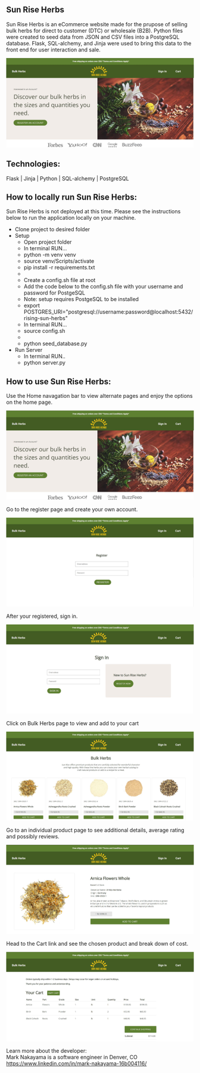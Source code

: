 <h2>Sun Rise Herbs</h2>
 
Sun Rise Herbs is an eCommerce website made for the prupose of selling bulk herbs for direct to customer (DTC) or wholesale (B2B). Python files were created to seed data from JSON and CSV files into a PostgreSQL database. Flask, SQL-alchemy, and Jinja were used to bring this data to the front end for user interaction and sale.

![Sun Rise Herbs Home image](/static/images/readme-images/01-homepage.JPG "Sun Rise Herbs Home image")

<h2>Technologies:</h2>
Flask | Jinja | Python | SQL-alchemy | PostgreSQL
 
<h2>How to locally run Sun Rise Herbs:</h2>
 
Sun Rise Herbs is not deployed at this time. Please see the instructions below to run the application locally on your machine.
 
<ul>
  <li>Clone project to desired folder</li>
  <li>Setup
    <ul>
      <li>Open project folder</li>
      <li>In terminal RUN...</li>
      <li>python -m venv venv</li>
      <li>source venv/Scripts/activate</li>
      <li>pip install -r requirements.txt</li>
      <li></li>
      <li>Create a config.sh file at root</li>
      <li>Add the code below to the config.sh file with your username and password for PostgeSQL</li>
      <li>Note: setup requires PostgeSQL to be installed</li>
      <li>export POSTGRES_URI="postgresql://username:password@localhost:5432/rising-sun-herbs"</li>
      <li>In terminal RUN...</li>
      <li>source config.sh</li>
      <li></li>
      <li>python seed_database.py</li>
    </ul>
</li>
<li>Run Server
    <ul>
      <li>In terminal RUN..</li>
      <li>python server.py</li>
    </ul>
</li>
</ul>
 
<h2>How to use Sun Rise Herbs:</h2>

Use the Home navagation bar to view alternate pages and enjoy the options on the home page.

![Sun Rise Herbs Home image](/static/images/readme-images/01-homepage.JPG "Sun Rise Herbs Home image")

Go to the register page and create your own account.

![Sun Rise Herbs register page](/static/images/readme-images/02-register.JPG "Sun Rise Herbs register page")

After your registered, sign in.

![Sun Rise Herbs sign in page](/static/images/readme-images/03-signin.JPG "Sun Rise Herbs sign in page")

Click on Bulk Herbs page to view and add to your cart

![Sun Rise Herbs all-products page](/static/images/readme-images/04-all-products.JPG "Sun Rise Herbs all-products page")

Go to an individual product page to see additional details, average rating and possibly reviews.

![Sun Rise Herbs individual product page](/static/images/readme-images/05-indv-product.JPG "Sun Rise Herbs individual product page")

Head to the Cart link and see the chosen product and break down of cost.

![Sun Rise Herbs cart page](/static/images/readme-images/06-cart.JPG "Sun Rise Herbs cart page")

Learn more about the developer:<br/>
Mark Nakayama is a software engineer in Denver, CO<br/>
https://www.linkedin.com/in/mark-nakayama-16b004116/
